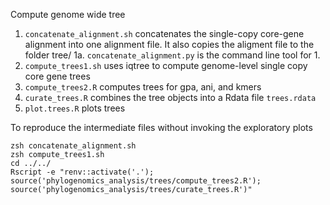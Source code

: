 Compute genome wide tree

1. `concatenate_alignment.sh` concatenates the single-copy core-gene alignment into one alignment file. It also copies the aligment file to the folder tree/
    1a. `concatenate_alignment.py` is the command line tool for 1.
2. `compute_trees1.sh` uses iqtree to compute genome-level single copy core gene trees
3. `compute_trees2.R` computes trees for gpa, ani, and kmers
4. `curate_trees.R` combines the tree objects into a Rdata file `trees.rdata`
5. `plot.trees.R` plots trees

To reproduce the intermediate files without invoking the exploratory plots

```
zsh concatenate_alignment.sh
zsh compute_trees1.sh
cd ../../
Rscript -e "renv::activate('.'); source('phylogenomics_analysis/trees/compute_trees2.R'); source('phylogenomics_analysis/trees/curate_trees.R')"
```
